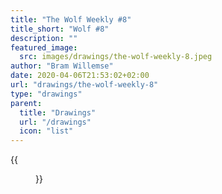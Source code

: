 ```yaml
---
title: "The Wolf Weekly #8"
title_short: "Wolf #8"
description: ""
featured_image:
  src: images/drawings/the-wolf-weekly-8.jpeg
author: "Bram Willemse"
date: 2020-04-06T21:53:02+02:00
url: "drawings/the-wolf-weekly-8"
type: "drawings"
parent:
  title: "Drawings"
  url: "/drawings"
  icon: "list"
---
```


{{<figure src="/images/drawings/the-wolf-weekly-8.jpeg" width="1037" height="1037">}}